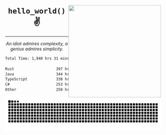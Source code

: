 <div text-align="center">
    <img src="https://i.imgur.com/h1q15Kt.gife" align="right" width="299" height="299">
    <h1 align="center"><code>hello_world()</code> ✌️</h1>
    <hr>
    <p align="center"><i>An idiot admires complexity, a genius admires simplicity.</i></p>
</div>

<!--START_SECTION:waka-->

```txt
Total Time: 1,940 hrs 31 mins

Rust                   397 hrs 37 mins ████▓░░░░░░░░░░░░░░░░░░░░   18.15 %
Java                   344 hrs 52 mins ████░░░░░░░░░░░░░░░░░░░░░   15.74 %
TypeScript             338 hrs 19 mins ████░░░░░░░░░░░░░░░░░░░░░   15.44 %
C#                     253 hrs 12 mins ███░░░░░░░░░░░░░░░░░░░░░░   11.56 %
Other                  250 hrs 44 mins ███░░░░░░░░░░░░░░░░░░░░░░   11.44 %
```

<!--END_SECTION:waka-->

<picture>
  <source media="(prefers-color-scheme: dark)" srcset="https://raw.githubusercontent.com/Somfic/Somfic/main/github-contribution-grid-snake-dark.svg">
  <source media="(prefers-color-scheme: light)" srcset="https://raw.githubusercontent.com/Somfic/Somfic/main/github-contribution-grid-snake.svg">
  <img alt="github contribution grid snake animation" src="https://raw.githubusercontent.com/Somfic/Somfic/main/github-contribution-grid-snake.svg">
</picture>
